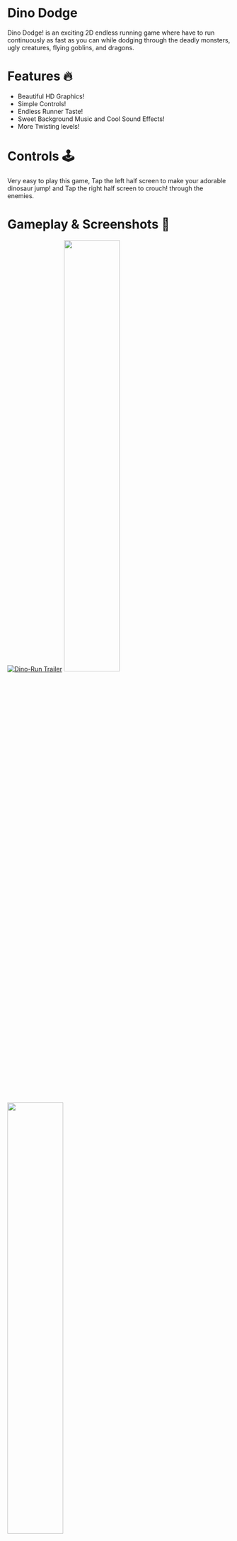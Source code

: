 # Dino Dodge
Dino Dodge! is an exciting 2D endless running game where have to run continuously as fast as you can while dodging through the deadly monsters, ugly creatures, flying goblins, and dragons.

# Features 🔥
* Beautiful HD Graphics!
* Simple Controls!
* Endless Runner Taste!
* Sweet Background Music and Cool Sound Effects!
* More Twisting levels!

# Controls 🕹
Very easy to play this game, Tap the left half screen to make your adorable dinosaur jump! and Tap the right half screen to crouch! through the enemies.

# Gameplay & Screenshots 📸
[![Dino-Run Trailer](https://user-images.githubusercontent.com/17671511/127781284-982ae92d-9763-4336-8988-7b243598fa8e.jpg)](https://youtu.be/zrwx7wKiqDY)
<img src="https://play-lh.googleusercontent.com/-Rx6b_KHBjwPAV2_6DvZT-tm0acOhU0XEYcBcuNz4WqC50TxA2Rr7HilYJRqn3Eo9A=w1920-h1080-rw" height="50%" width="50%" ><img src="https://play-lh.googleusercontent.com/BVqPc3qj0wiyvC_jdX323q737C2v2W3Oh9bLm_GQ_VztXOpIF6wsls3In4deNG0UhA=w1920-h1080-rw" height="50%" width="50%" >
<img src="https://play-lh.googleusercontent.com/xPWF3MXCMj2hj1yNux2f1PmBxwfePZilBg6COyxxzWBgY-X_rGq2hWZb158PUugOTWk=w1920-h1080-rw" height="50%" width="50%" ><img src="https://play-lh.googleusercontent.com/Al-TaUD0V0zLi1qRT5QreF5N6BZ3FKH786wSXZbsXmiQP-vEEWRQB6RN7eT1MdiDSYA=w1920-h1080-rw" height="50%" width="50%" >
<img src="https://play-lh.googleusercontent.com/nDyXk_GcT0H9GYYRyT5_QXiaKToULSdFC9sG3agJi4pRAoy1HHjBRSvEh4_SS9H-YFg=w1920-h1080-rw" height="50%" width="50%" ><img src="https://play-lh.googleusercontent.com/vhXqjgoEjvNd60oqZLZ9CYIMZWeSyPgA3ptVFkU2rV9L9oXHOSCNRe6rk-Pzk7p68obS=w1920-h1080-rw" height="50%" width="50%" >
<img src="https://play-lh.googleusercontent.com/t5wJ3pGde_dxUg19wOb29H9dxaUvDAsbTawU0VEJ4RZHmVzLfPn5PHLz7EWLH-egVQA=w1920-h1080-rw" height="50%" width="50%" ><img src="https://play-lh.googleusercontent.com/Am2uQBDcp3Uw9Uonff0XaRCjEOD5N1R-I6Tw8xOxVeLGO4nIWCqUEoHm4qP28-kZsEo=w1920-h1080-rw" height="50%" width="50%" >

# Download 👇
<a href="https://play.google.com/store/apps/details?id=com.BitForge.DinoDodge"><img src="https://camo.githubusercontent.com/bf5c3d9991f2bc80b5500c332c9b00244661511938bb78626a30f06664d495fb/68747470733a2f2f706c61792e676f6f676c652e636f6d2f696e746c2f656e5f75732f6261646765732f7374617469632f696d616765732f6261646765732f656e5f62616467655f7765625f67656e657269632e706e67" height="25%" width="25%" alt="Download Here"></a>

# Show Your Support
Give a ⭐️ if you like this project!

